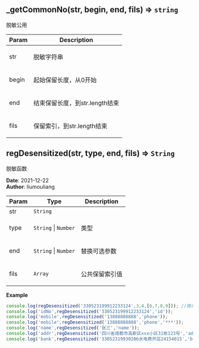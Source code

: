 ## \_getCommonNo(str, begin, end, fils) ⇒ <code>string</code>
<p>脱敏公用</p>


| Param | Description |
| --- | --- |
| str | <p>脱敏字符串</p> |
| begin | <p>起始保留长度，从0开始</p> |
| end | <p>结束保留长度，到str.length结束</p> |
| fils | <p>保留索引，到str.length结束</p> |

## regDesensitized(str, type, end, fils) ⇒ <code>String</code>
<p>脱敏函数</p>

**Date**: 2021-12-22  
**Author**: liumouliang  

| Param | Type | Description |
| --- | --- | --- |
| str | <code>String</code> |  |
| type | <code>String</code> \| <code>Number</code> | <p>类型 || 公共开始值</p> |
| end | <code>String</code> \| <code>Number</code> | <p>替换可选参数 || 公共结束值</p> |
| fils | <code>Array</code> | <p>公共保留索引值</p> |

**Example**  
```javascript
console.log(regDesensitized('330523199912233124',3,4,[6,7,8,9])); //微易-身份证
console.log('idNo',regDesensitized('330523199912233124','id'));
console.log('mobile',regDesensitized('13888888888','phone'));
console.log('mobile',regDesensitized('13888888888','phone','***'));
console.log('name',regDesensitized('张三','name'));
console.log('addr',regDesensitized('四川省成都市高新区xxx小区31栋123号','addr'));
console.log('bank',regDesensitized('33052319930206水电费开店24154015','bank'));
```
